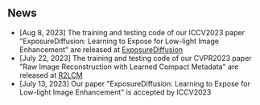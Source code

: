 ## News
- [Aug 8, 2023] The training and testing code of our ICCV2023 paper "ExposureDiffusion: Learning to Expose for Low-light Image Enhancement" are released at [ExposureDiffusion](https://github.com/wyf0912/ExposureDiffusion)
- [July 22, 2023] The training and testing code of our CVPR2023 paper "Raw Image Reconstruction with Learned Compact Metadata" are released at [R2LCM](https://github.com/wyf0912/R2LCM)
- [July 13, 2023] Our paper "ExposureDiffusion: Learning to Expose for Low-light Image Enhancement" is accepted by ICCV2023

